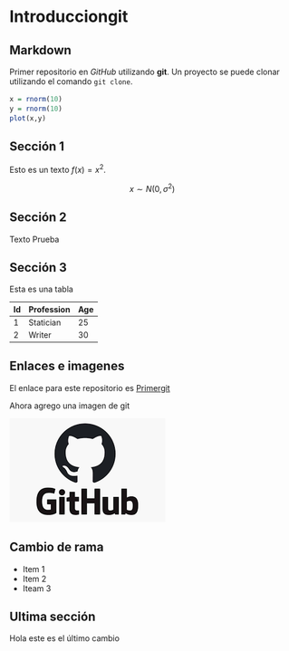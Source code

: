 # Introducciongit

## Markdown
Primer repositorio en *GitHub* utilizando **git**. Un proyecto se puede clonar utilizando el comando `git clone`.

```R
x = rnorm(10)
y = rnorm(10)
plot(x,y)
```

## Sección 1

Esto es un texto $f(x)=x^2$.

$$x\sim N(0,\sigma^2)$$

## Sección 2

Texto Prueba

## Sección 3

Esta es una tabla

| Id | Profession | Age |
|--|--|--|
|1|Statician|25|
|2|Writer|30|

## Enlaces e imagenes

El enlace para este repositorio es [Primergit](https://github.com/JeamOlivares/Introducciongit)

Ahora agrego una imagen de git

![git](logo.png)

## Cambio de rama

- Item 1
- Item 2
- Iteam 3

## Ultima sección

Hola este es el último cambio


